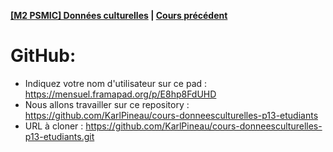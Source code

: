 **[[M2 PSMIC] Données culturelles](README.md) | [Cours précédent](cours-3.md)**

# GitHub:
- Indiquez votre nom d'utilisateur sur ce pad : https://mensuel.framapad.org/p/E8hp8FdUHD
- Nous allons travailler sur ce repository : https://github.com/KarlPineau/cours-donneesculturelles-p13-etudiants
- URL à cloner : https://github.com/KarlPineau/cours-donneesculturelles-p13-etudiants.git
